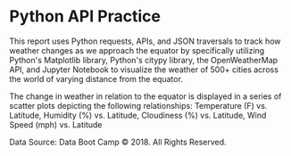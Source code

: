# Python API Practice
 
This report uses Python requests, APIs, and JSON traversals to track how weather changes as we approach the equator by specifically utilizing Python's Matplotlib library, Python's citypy library, the OpenWeatherMap API, and Jupyter Notebook to visualize the weather of 500+ cities across the world of varying distance from the equator. 

The change in weather in relation to the equator is displayed in a series of scatter plots depicting the following relationships: Temperature (F) vs. Latitude, Humidity (%) vs. Latitude, Cloudiness (%) vs. Latitude, Wind Speed (mph) vs. Latitude

Data Source: Data Boot Camp © 2018. All Rights Reserved.